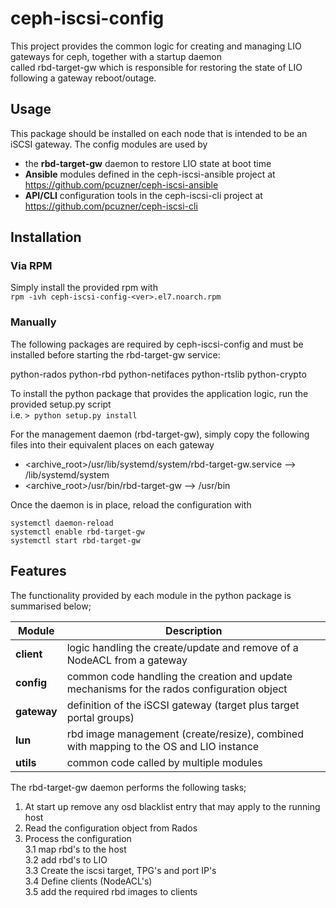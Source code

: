 # ceph-iscsi-config  
This project provides the common logic for creating and managing LIO gateways for ceph, together with a startup daemon  
called rbd-target-gw which is responsible for restoring the state of LIO following a gateway reboot/outage.

## Usage
This package should be installed on each node that is intended to be an iSCSI gateway. The config modules are used by    
* the **rbd-target-gw** daemon to restore LIO state at boot time  
* **Ansible** modules defined in the ceph-iscsi-ansible project at https://github.com/pcuzner/ceph-iscsi-ansible  
* **API/CLI** configuration tools in the ceph-iscsi-cli project at https://github.com/pcuzner/ceph-iscsi-cli  

## Installation
### Via RPM
Simply install the provided rpm with  
```rpm -ivh ceph-iscsi-config-<ver>.el7.noarch.rpm```  

### Manually

The following packages are required by ceph-iscsi-config and must be
installed before starting the rbd-target-gw service:

python-rados
python-rbd
python-netifaces
python-rtslib
python-crypto

To install the python package that provides the application logic, run the provided setup.py script  
i.e. ```> python setup.py install```   

For the management daemon (rbd-target-gw), simply copy the following files into their equivalent places on each gateway  
- <archive_root>/usr/lib/systemd/system/rbd-target-gw.service  --> /lib/systemd/system
- <archive_root>/usr/bin/rbd-target-gw --> /usr/bin  

Once the daemon is in place, reload the configuration with  
```  
systemctl daemon-reload
systemctl enable rbd-target-gw 
systemctl start rbd-target-gw
```

## Features
The functionality provided by each module in the python package is summarised below;

| Module | Description |
| --- | --- |
| **client** | logic handling the create/update and remove of a NodeACL from a gateway |
| **config** | common code handling the creation and update mechanisms for the rados configuration object |  
| **gateway** | definition of the iSCSI gateway (target plus target portal groups) |
| **lun** | rbd image management (create/resize), combined with mapping to the OS and LIO instance |
| **utils** | common code called by multiple modules |
  
The rbd-target-gw daemon performs the following tasks;  
  1. At start up remove any osd blacklist entry that may apply to the running host  
  2. Read the configuration object from Rados  
  3. Process the configuration  
  3.1 map rbd's to the host  
  3.2 add rbd's to LIO  
  3.3 Create the iscsi target, TPG's and port IP's  
  3.4 Define clients (NodeACL's)  
  3.5 add the required rbd images to clients  



